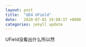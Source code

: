 ```yaml
---
layout: post
title:  "UE4 UField"
date:   2020-07-01 19:08:37 +0800
categories: jekyll update
---
```

UField没看出什么所以然
